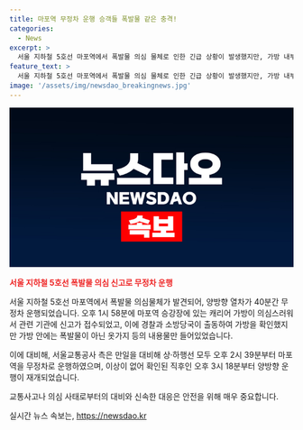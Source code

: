 ```yaml
---
title: 마포역 무정차 운행 승객들 폭발물 같은 충격!
categories:
  - News
excerpt: >
  서울 지하철 5호선 마포역에서 폭발물 의심 물체로 인한 긴급 상황이 발생했지만, 가방 내부를 확인한 결과 폭발물은 발견되지 않았습니다. 이에 경찰과 소방당국은 안전을 확인하고 열차 운행을 정상화했습니다. (문제 해결 후에 다시 운행을 시작한 상황)
feature_text: >
  서울 지하철 5호선 마포역에서 폭발물 의심 물체로 인한 긴급 상황이 발생했지만, 가방 내부를 확인한 결과 폭발물은 발견되지 않았습니다. 이에 경찰과 소방당국은 안전을 확인하고 열차 운행을 정상화했습니다. (문제 해결 후에 다시 운행을 시작한 상황)
image: '/assets/img/newsdao_breakingnews.jpg'
---
```


<p><img src="/assets/img/newsdao_breakingnews.jpg" alt="flaretime 속보" /></p>

<p><b><span style="color: #ee2323;">서울 지하철 5호선 폭발물 의심 신고로 무정차 운행</span></b></p>

<p>서울 지하철 5호선 마포역에서 폭발물 의심물체가 발견되어, 양방향 열차가 40분간 무정차 운행되었습니다. 오후 1시 58분에 마포역 승강장에 있는 캐리어 가방이 의심스러워서 관련 기관에 신고가 접수되었고, 이에 경찰과 소방당국이 출동하여 가방을 확인했지만 가방 안에는 폭발물이 아닌 옷가지 등의 내용물만 들어있었습니다. </p>

<p>이에 대비해, 서울교통공사 측은 만일을 대비해 상·하행선 모두 오후 2시 39분부터 마포역을 무정차로 운행하였으며, 이상이 없어 확인된 직후인 오후 3시 18분부터 양방향 운행이 재개되었습니다.</p>

<p>교통사고나 의심 사태로부터의 대비와 신속한 대응은 안전을 위해 매우 중요합니다.</p>
실시간 뉴스 속보는, <a href="https://newsdao.kr" rel="dofollow">https://newsdao.kr</a>


